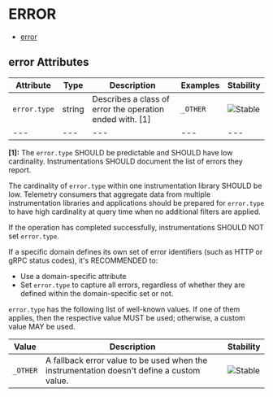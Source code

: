 
<!--- Hugo front matter used to generate the website version of this page:
--->

# ERROR

- [error](#error)


## error Attributes

| Attribute  | Type | Description  | Examples  | Stability |
|---|---|---|---|---|
| `error.type` |  string | Describes a class of error the operation ended with. [1] | `_OTHER` | ![Stable](https://img.shields.io/badge/-stable-lightgreen) |
|---|---|---|---|---|

**[1]:** The `error.type` SHOULD be predictable and SHOULD have low cardinality.
Instrumentations SHOULD document the list of errors they report.

The cardinality of `error.type` within one instrumentation library SHOULD be low.
Telemetry consumers that aggregate data from multiple instrumentation libraries and applications
should be prepared for `error.type` to have high cardinality at query time when no
additional filters are applied.

If the operation has completed successfully, instrumentations SHOULD NOT set `error.type`.

If a specific domain defines its own set of error identifiers (such as HTTP or gRPC status codes),
it's RECOMMENDED to:

* Use a domain-specific attribute
* Set `error.type` to capture all errors, regardless of whether they are defined within the domain-specific set or not.


`error.type` has the following list of well-known values. If one of them applies, then the respective value MUST be used; otherwise, a custom value MAY be used.

| Value  | Description | Stability |
|---|---|---|
| `_OTHER` | A fallback error value to be used when the instrumentation doesn't define a custom value. |  ![Stable](https://img.shields.io/badge/-stable-lightgreen) |

